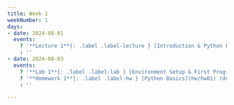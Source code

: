 ```yaml
---
title: Week 1
weekNumber: 1
days:
- date: 2024-08-01
  events:
    ? '**Lecture 1**{: .label .label-lecture } [Introduction & Python Fundamentals](lecture/lec01)'
    : ''
- date: 2024-08-03
  events:
    ? '**Lab 1**{: .label .label-lab } [Environment Setup & First Programs](lab/lab01)'
    ? '**Homework 1**{: .label .label-hw } [Python Basics](hw/hw01) (due Aug 10)'
    : ''

---
```

<!-- [Intro + Prerequisites](https://ds100.org/fa21/resources/assets/hw/hw1.pdf) -->
<!-- [Prerequisite Coding](https://data100.datahub.berkeley.edu/hub/user-redirect/git-pull?repo=https%3A%2F%2Fgithub.com%2FDS-100%2Ffa21&urlpath=lab%2Ftree%2Ffa21%2Flab%2Flab01%2F&branch=main) -->
